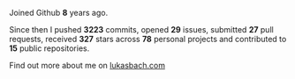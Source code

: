 Joined Github **8** years ago.

Since then I pushed **3223** commits, opened **29** issues, submitted **27** pull requests, received **327** stars across **78** personal projects and contributed to **15** public repositories.

Find out more about me on [lukasbach.com](https://lukasbach.com)
